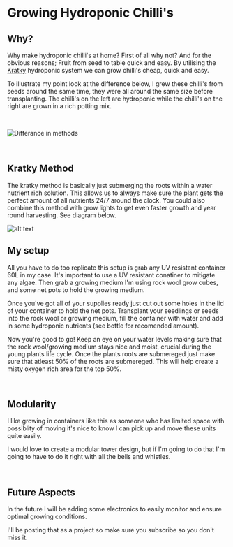 # Growing Hydroponic Chilli's

## Why?

Why make hydroponic chilli's at home? First of all why not? And for the obvious reasons; Fruit from seed to table quick and easy. By utilising the [Kratky](https://en.wikipedia.org/wiki/Kratky_method) hydroponic system we can grow chilli's cheap, quick and easy.

To illustrate my point look at the difference below, I grew these chilli's from seeds around the same time, they were all around the same size before transplanting. The chilli's on the left are hydroponic while the chilli's on the right are grown in a rich potting mix.

<br />

![Differance in methods](/img/hydro-chilli/diff.jpg)

<br />

## Kratky Method

The kratky method is basically just submerging the roots within a water nutrient rich solution. This allows us to always make sure the plant gets the perfect amount of all nutrients 24/7 around the clock. You could also combine this method with grow lights to get even faster growth and year round harvesting. See diagram below.

![alt text](/img/hydro-chilli/kratky-method.png)

## My setup

All you have to do too replicate this setup is grab any UV resistant container 60L in my case. It's important to use a UV resistant conatiner to mitigate any algae. Then grab a growing medium I'm using rock wool grow cubes, and some net pots to hold the growing medium.

Once you've got all of your supplies ready just cut out some holes in the lid of your container to hold the net pots. Transplant your seedlings or seeds into the rock wool or growing medium, fill the container with water and add in some hydroponic nutrients (see bottle for recomended amount).

Now you're good to go! Keep an eye on your water levels making sure that the rock wool/growing medium stays nice and moist, crucial during the young plants life cycle. Once the plants roots are submereged just make sure that atleast 50% of the roots are submereged. This will help create a misty oxygen rich area for the top 50%.

<br />

## Modularity

I like growing in containers like this as someone who has limited space with possiblity of moving it's nice to know I can pick up and move these units quite easily.

I would love to create a modular tower design, but if I'm going to do that I'm going to have to do it right with all the bells and whistles.

<br />

## Future Aspects

In the future I will be adding some electronics to easily monitor and ensure optimal growing conditions.

I'll be posting that as a project so make sure you subscribe so you don't miss it.
